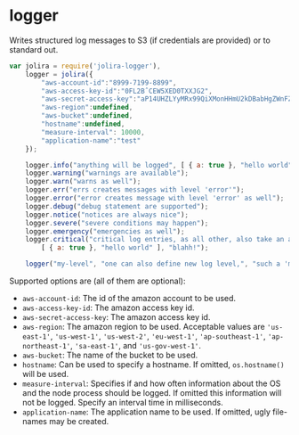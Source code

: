 logger
========

Writes structured log messages to S3 (if credentials are provided) or to standard out.

```javascript
var jolira = require('jolira-logger'),
    logger = jolira({
        "aws-account-id":"8999-7199-8899",
        "aws-access-key-id":"0FL2BˆCEW5XED0TXXJG2",
        "aws-secret-access-key":"aP14UHZLYyMRx99QiXMonHHmU2kDBabHgZWnFZ06",
        "aws-region":undefined,
        "aws-bucket":undefined,
        "hostname":undefined,
        "measure-interval": 10000,
        "application-name":"test"
    });

    logger.info("anything will be logged", [ { a: true }, "hello world" ], "blahh!");
    logger.warning("warnings are available");
    logger.warn("warns as well");
    logger.err("errs creates messages with level 'error'");
    logger.error("error creates message with level 'error' as well");
    logger.debug("debug statement are supported");
    logger.notice("notices are always nice");
    logger.severe("severe conditions may happen");
    logger.emergency("emergencies as well");
    logger.critical("critical log entries, as all other, also take an arbitrary number of parameters",
        [ { a: true }, "hello world" ], "blahh!");

    logger("my-level", "one can also define new log level,", "such a 'my-level' in this example");
```

Supported options are (all of them are optional):

* ``aws-account-id``: The id of the amazon account to be used.
* ``aws-access-key-id``: The amazon access key id.
* ``aws-secret-access-key``: The amazon access key id.
* ``aws-region``: The amazon region to be used. Acceptable values are ``'us-east-1'``, ``'us-west-1'``, ``'us-west-2'``,
                  ``'eu-west-1'``, ``'ap-southeast-1'``, ``'ap-northeast-1'``, ``'sa-east-1'``, and ``'us-gov-west-1'``.
* ``aws-bucket``: The name of the bucket to be used.
* ``hostname``: Can be used to specify a hostname. If omitted, ``os.hostname()`` will be used.
* ``measure-interval``:  Specifies if and how often information about the OS and the node process should be logged. If
                         omitted this information will not be logged. Specify an interval time in milliseconds.
* ``application-name``: The application name to be used. If omitted, ugly file-names may be created.
